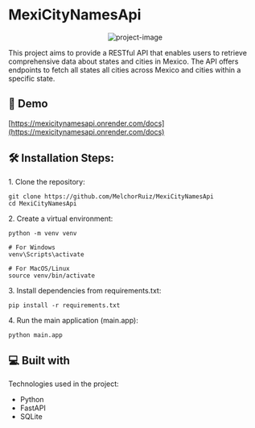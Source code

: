 <h1 align="left" id="title">MexiCityNamesApi</h1>

<p align="center"><img src="https://socialify.git.ci/MelchorRuiz/MexiCityNamesApi/image?description=1&amp;language=1&amp;name=1&amp;owner=1&amp;theme=Auto" alt="project-image"></p>

<p id="description">This project aims to provide a RESTful API that enables users to retrieve comprehensive data about states and cities in Mexico. The API offers endpoints to fetch all states all cities across Mexico and cities within a specific state.</p>

<h2>🚀 Demo</h2>

[https://mexicitynamesapi.onrender.com/docs](https://mexicitynamesapi.onrender.com/docs)

<h2>🛠️ Installation Steps:</h2>

<p>1. Clone the repository:</p>

```
git clone https://github.com/MelchorRuiz/MexiCityNamesApi
cd MexiCityNamesApi
```

<p>2. Create a virtual environment:</p>

```
python -m venv venv

# For Windows
venv\Scripts\activate

# For MacOS/Linux
source venv/bin/activate
```

<p>3. Install dependencies from requirements.txt:</p>

```
pip install -r requirements.txt
```

<p>4. Run the main application (main.app):</p>

```
python main.app
```

  
  
<h2>💻 Built with</h2>

Technologies used in the project:

*   Python
*   FastAPI
*   SQLite
